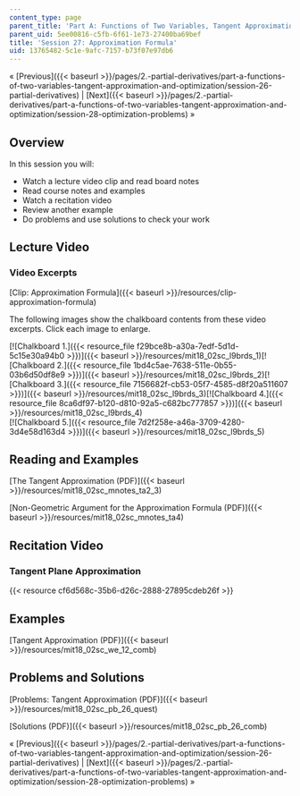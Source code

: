 ```yaml
---
content_type: page
parent_title: 'Part A: Functions of Two Variables, Tangent Approximation and Optimization'
parent_uid: 5ee00816-c5fb-6f61-1e73-27400ba69bef
title: 'Session 27: Approximation Formula'
uid: 13765482-5c1e-9afc-7157-b73f07e97db6
---
```


« [Previous]({{< baseurl >}}/pages/2.-partial-derivatives/part-a-functions-of-two-variables-tangent-approximation-and-optimization/session-26-partial-derivatives) | [Next]({{< baseurl >}}/pages/2.-partial-derivatives/part-a-functions-of-two-variables-tangent-approximation-and-optimization/session-28-optimization-problems) »

Overview
--------

In this session you will:

*   Watch a lecture video clip and read board notes
*   Read course notes and examples
*   Watch a recitation video
*   Review another example
*   Do problems and use solutions to check your work

Lecture Video
-------------

### Video Excerpts

[Clip: Approximation Formula]({{< baseurl >}}/resources/clip-approximation-formula)

The following images show the chalkboard contents from these video excerpts. Click each image to enlarge.

[![Chalkboard 1.]({{< resource_file f29bce8b-a30a-7edf-5d1d-5c15e30a94b0 >}})]({{< baseurl >}}/resources/mit18_02sc_l9brds_1)[![Chalkboard 2.]({{< resource_file 1bd4c5ae-7638-511e-0b55-03b6d50df8e9 >}})]({{< baseurl >}}/resources/mit18_02sc_l9brds_2)[![Chalkboard 3.]({{< resource_file 7156682f-cb53-05f7-4585-d8f20a511607 >}})]({{< baseurl >}}/resources/mit18_02sc_l9brds_3)[![Chalkboard 4.]({{< resource_file 8ca6df97-b120-d810-92a5-c682bc777857 >}})]({{< baseurl >}}/resources/mit18_02sc_l9brds_4)  
[![Chalkboard 5.]({{< resource_file 7d2f258e-a46a-3709-4280-3d4e58d163d4 >}})]({{< baseurl >}}/resources/mit18_02sc_l9brds_5)

Reading and Examples
--------------------

[The Tangent Approximation (PDF)]({{< baseurl >}}/resources/mit18_02sc_mnotes_ta2_3)

[Non-Geometric Argument for the Approximation Formula (PDF)]({{< baseurl >}}/resources/mit18_02sc_mnotes_ta4)

Recitation Video
----------------

### Tangent Plane Approximation

{{< resource cf6d568c-35b6-d26c-2888-27895cdeb26f >}}

Examples
--------

[Tangent Approximation (PDF)]({{< baseurl >}}/resources/mit18_02sc_we_12_comb)

Problems and Solutions
----------------------

[Problems: Tangent Approximation (PDF)]({{< baseurl >}}/resources/mit18_02sc_pb_26_quest)

[Solutions (PDF)]({{< baseurl >}}/resources/mit18_02sc_pb_26_comb)

« [Previous]({{< baseurl >}}/pages/2.-partial-derivatives/part-a-functions-of-two-variables-tangent-approximation-and-optimization/session-26-partial-derivatives) | [Next]({{< baseurl >}}/pages/2.-partial-derivatives/part-a-functions-of-two-variables-tangent-approximation-and-optimization/session-28-optimization-problems) »
